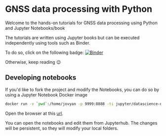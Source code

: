 # GNSS data processing with Python

Welcome to the hands-on tutorials for GNSS data processing using Python and
Jupyter Notebooks/book

The tutorials are written using Jupyter books but can be executed independently
using tools such as Binder.

To do so, click on the following badge:  [![Binder](https://mybinder.org/badge_logo.svg)](https://mybinder.org/v2/gh/rokubun/gnss_tutorials/HEAD)

Otherwise, keep reading 😉

## Developing notebooks

If you'd like to fork the project and modify the Notebooks, you can do so by
using a Jupyter Notebook Docker image

```bash
docker run -v `pwd`:/home/jovyan -p 9999:8888 -ti jupyter/datascience-notebook
```

Open the browser at this [url](http://127.0.0.1:9999).

You can open the notebooks and edit them from Jupyterhub. The changes will be
persistent, so they will modify your local folders.
